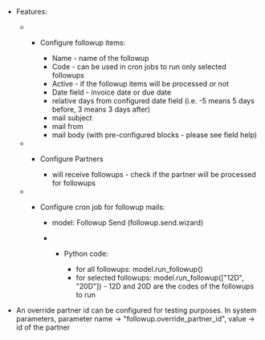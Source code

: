- Features:

  - - Configure followup items:

      - Name - name of the followup
      - Code - can be used in cron jobs to run only selected followups
      - Active - if the followup items will be processed or not
      - Date field - invoice date or due date
      - relative days from configured date field (i.e. -5 means 5 days before, 3 means 3 days after)
      - mail subject
      - mail from
      - mail body (with pre-configured blocks - please see field help)

  - - Configure Partners

      - will receive followups - check if the partner will be processed for followups

  - - Configure cron job for followup mails:

      - model: Followup Send (followup.send.wizard)

      - - Python code:

          - for all followups: model.run_followup()
          - for selected followups: model.run_followup(\["12D", "20D"\]) - 12D and 20D are the codes of the followups to
            run

- An override partner id can be configured for testing purposes. In system parameters, parameter name -\>
  "followup.override_partner_id", value -\> id of the partner
